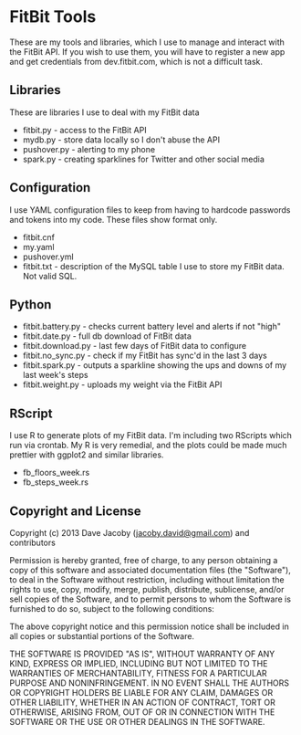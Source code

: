 FitBit Tools
============

These are my tools and libraries, which I use to manage and interact with
the FitBit API. If you wish to use them, you will have to register a new
app and get credentials from dev.fitbit.com, which is not a difficult task.


Libraries
---------

These are libraries I use to deal with my FitBit data

-   fitbit.py - access to the FitBit API
-   mydb.py - store data locally so I don't abuse the API
-   pushover.py - alerting to my phone
-   spark.py - creating sparklines for Twitter and other social media

Configuration
-------------

I use YAML configuration files to keep from having to hardcode passwords
and tokens into my code. These files show format only.

-   fitbit.cnf
-   my.yaml
-   pushover.yml
-   fitbit.txt - description of the MySQL table I use to store my FitBit data. Not valid SQL.

Python
------

-   fitbit.battery.py - checks current battery level and alerts if not "high"
-   fitbit.date.py - full db download of FitBit data
-   fitbit.download.py - last few days of FitBit data to configure
-   fitbit.no_sync.py - check if my FitBit has sync'd in the last 3 days
-   fitbit.spark.py - outputs a sparkline showing the ups and downs of my last week's steps
-   fitbit.weight.py - uploads my weight via the FitBit API

RScript
-------

I use R to generate plots of my FitBit data. I'm including two RScripts
which run via crontab. My R is very remedial, and the plots could be made
much prettier with ggplot2 and similar libraries.

-   fb_floors_week.rs
-   fb_steps_week.rs

Copyright and License
---------------------

Copyright (c) 2013 Dave Jacoby (jacoby.david@gmail.com) and contributors

 Permission is hereby granted, free of charge, to any person obtaining a copy
 of this software and associated documentation files (the "Software"), to deal
 in the Software without restriction, including without limitation the rights
 to use, copy, modify, merge, publish, distribute, sublicense, and/or sell
 copies of the Software, and to permit persons to whom the Software is
 furnished to do so, subject to the following conditions:

 The above copyright notice and this permission notice shall be included in
 all copies or substantial portions of the Software.

 THE SOFTWARE IS PROVIDED "AS IS", WITHOUT WARRANTY OF ANY KIND, EXPRESS OR
 IMPLIED, INCLUDING BUT NOT LIMITED TO THE WARRANTIES OF MERCHANTABILITY,
 FITNESS FOR A PARTICULAR PURPOSE AND NONINFRINGEMENT. IN NO EVENT SHALL THE
 AUTHORS OR COPYRIGHT HOLDERS BE LIABLE FOR ANY CLAIM, DAMAGES OR OTHER
 LIABILITY, WHETHER IN AN ACTION OF CONTRACT, TORT OR OTHERWISE, ARISING FROM,
 OUT OF OR IN CONNECTION WITH THE SOFTWARE OR THE USE OR OTHER DEALINGS IN
 THE SOFTWARE.
